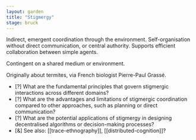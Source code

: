 ```yaml
---  
layout: garden
title: "Stigmergy"
stage: bruck
---
```


Indirect, emergent coordination through the environment. Self-organisation without direct communication, or central authority. Supports efficient collaboration between simple agents.

Contingent on a shared medium or environment.

Originally about termites, via French biologist Pierre-Paul Grassé.

- [?] What are the fundamental principles that govern stigmergic interactions across different domains?
- [?] What are the advantages and limitations of stigmergic coordination compared to other approaches, such as planning or direct communication?
- [?] What are the potential applications of stigmergy in designing decentralised algorithms or decision-making processes?
- [&] See also: [[trace-ethnography]], [[distributed-cognition]]?